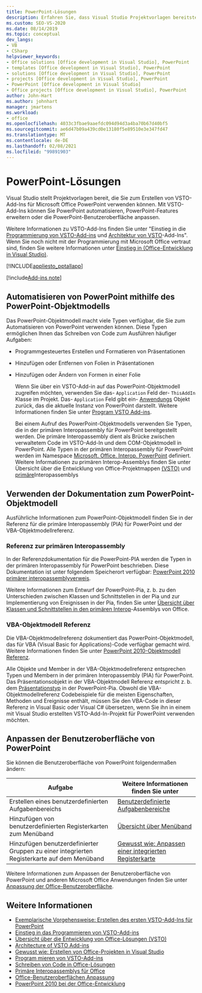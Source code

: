 ```yaml
---
title: PowerPoint-Lösungen
description: Erfahren Sie, dass Visual Studio Projektvorlagen bereitstellt, die Sie zum Erstellen von VSTO-Add-Ins für Microsoft PowerPoint verwenden können.
ms.custom: SEO-VS-2020
ms.date: 08/14/2019
ms.topic: conceptual
dev_langs:
- VB
- CSharp
helpviewer_keywords:
- Office solutions [Office development in Visual Studio], PowerPoint
- templates [Office development in Visual Studio], PowerPoint
- solutions [Office development in Visual Studio], PowerPoint
- projects [Office development in Visual Studio], PowerPoint
- PowerPoint [Office development in Visual Studio]
- Office projects [Office development in Visual Studio], PowerPoint
author: John-Hart
ms.author: johnhart
manager: jmartens
ms.workload:
- office
ms.openlocfilehash: 4033c3fbae9aaefdc094d94d3a4ba70b67d40bf5
ms.sourcegitcommit: ae6d47b09a439cd0e13180f5e89510e3e347fd47
ms.translationtype: MT
ms.contentlocale: de-DE
ms.lasthandoff: 02/08/2021
ms.locfileid: "99891903"
---
```

# <a name="powerpoint-solutions"></a>PowerPoint-Lösungen
  Visual Studio stellt Projektvorlagen bereit, die Sie zum Erstellen von VSTO-Add-Ins für Microsoft Office PowerPoint verwenden können. Mit VSTO-Add-Ins können Sie PowerPoint automatisieren, PowerPoint-Features erweitern oder die PowerPoint-Benutzeroberfläche anpassen.

 Weitere Informationen zu VSTO-Add-Ins finden Sie unter "Einstieg in die [Programmierung von VSTO-Add-ins](getting-started-programming-vsto-add-ins.md) und [Architektur von VSTO](architecture-of-vsto-add-ins.md)-Add-Ins". Wenn Sie noch nicht mit der Programmierung mit Microsoft Office vertraut sind, finden Sie weitere Informationen unter [Einstieg in &#40;Office-Entwicklung in Visual Studio&#41;](getting-started-office-development-in-visual-studio.md).

 [!INCLUDE[appliesto_pptallapp](includes/appliesto-pptallapp-md.md)]

[!include[Add-ins note](includes/addinsnote.md)]

## <a name="automate-powerpoint-by-using-the-powerpoint-object-model"></a>Automatisieren von PowerPoint mithilfe des PowerPoint-Objektmodells
 Das PowerPoint-Objektmodell macht viele Typen verfügbar, die Sie zum Automatisieren von PowerPoint verwenden können. Diese Typen ermöglichen Ihnen das Schreiben von Code zum Ausführen häufiger Aufgaben:

- Programmgesteuertes Erstellen und Formatieren von Präsentationen

- Hinzufügen oder Entfernen von Folien in Präsentationen

- Hinzufügen oder Ändern von Formen in einer Folie

  Wenn Sie über ein VSTO-Add-in auf das PowerPoint-Objektmodell zugreifen möchten, verwenden Sie das- `Application` Feld der- `ThisAddIn` Klasse im Projekt. Das- `Application` Feld gibt ein- [Anwendungs](/previous-versions/office/developer/office-2010/ff764034(v=office.14)) Objekt zurück, das die aktuelle Instanz von PowerPoint darstellt. Weitere Informationen finden Sie unter [Program VSTO Add-ins](programming-vsto-add-ins.md).

  Bei einem Aufruf des PowerPoint-Objektmodells verwenden Sie Typen, die in der primären Interopassembly für PowerPoint bereitgestellt werden. Die primäre Interopassembly dient als Brücke zwischen verwaltetem Code im VSTO-Add-In und dem COM-Objektmodell in PowerPoint. Alle Typen in der primären Interopassembly für PowerPoint werden im Namespace [Microsoft. Office. Interop. PowerPoint](/previous-versions/office/developer/office-2010/ff763170(v=office.14)) definiert. Weitere Informationen zu primären Interop-Assemblys finden Sie unter Übersicht über die Entwicklung von Office-Projektmappen [&#40;VSTO&#41;](office-solutions-development-overview-vsto.md) und [primäre](office-primary-interop-assemblies.md)Interopassemblys

## <a name="use-the-powerpoint-object-model-documentation"></a><a name="WordOMDocumentation"></a> Verwenden der Dokumentation zum PowerPoint-Objektmodell
 Ausführliche Informationen zum PowerPoint-Objektmodell finden Sie in der Referenz für die primäre Interopassembly (PIA) für PowerPoint und der VBA-Objektmodellreferenz.

### <a name="primary-interop-assembly-reference"></a>Referenz zur primären Interopassembly
 In der Referenzdokumentation für die PowerPoint-PIA werden die Typen in der primären Interopassembly für PowerPoint beschrieben. Diese Dokumentation ist unter folgendem Speicherort verfügbar: [PowerPoint 2010 primärer interopassemblyverweis](office-primary-interop-assemblies.md).

 Weitere Informationen zum Entwurf der PowerPoint-Pia, z. b. zu den Unterschieden zwischen Klassen und Schnittstellen in der Pia und zur Implementierung von Ereignissen in der Pia, finden Sie unter [Übersicht über Klassen und Schnittstellen in den primären Interop](/previous-versions/office/developer/office-2010/ff759900(v=office.14))-Assemblys von Office.

### <a name="vba-object-model-reference"></a>VBA-Objektmodell Referenz
 Die VBA-Objektmodellreferenz dokumentiert das PowerPoint-Objektmodell, das für VBA (Visual Basic for Applications)-Code verfügbar gemacht wird. Weitere Informationen finden Sie unter [PowerPoint 2010-Objektmodell Referenz](/office/vba/api/overview/PowerPoint/object-model).

 Alle Objekte und Member in der VBA-Objektmodellreferenz entsprechen Typen und Membern in der primären Interopassembly (PIA) für PowerPoint. Das Präsentationsobjekt in der VBA-Objektmodell Referenz entspricht z. b. dem [Präsentationstyp](/previous-versions/office/developer/office-2010/ff761925(v=office.14)) in der PowerPoint-Pia. Obwohl die VBA-Objektmodellreferenz Codebeispiele für die meisten Eigenschaften, Methoden und Ereignisse enthält, müssen Sie den VBA-Code in dieser Referenz in Visual Basic oder Visual C# übersetzen, wenn Sie ihn in einem mit Visual Studio erstellten VSTO-Add-In-Projekt für PowerPoint verwenden möchten.

## <a name="customize-the-user-interface-of-powerpoint"></a>Anpassen der Benutzeroberfläche von PowerPoint
 Sie können die Benutzeroberfläche von PowerPoint folgendermaßen ändern:

|Aufgabe|Weitere Informationen finden Sie unter|
|----------|--------------------------|
|Erstellen eines benutzerdefinierten Aufgabenbereichs|[Benutzerdefinierte Aufgabenbereiche](custom-task-panes.md)|
|Hinzufügen von benutzerdefinierten Registerkarten zum Menüband|[Übersicht über Menüband](ribbon-overview.md)|
|Hinzufügen benutzerdefinierter Gruppen zu einer integrierten Registerkarte auf dem Menüband|[Gewusst wie: Anpassen einer integrierten Registerkarte](how-to-customize-a-built-in-tab.md)|

 Weitere Informationen zum Anpassen der Benutzeroberfläche von PowerPoint und anderen Microsoft Office Anwendungen finden Sie unter [Anpassung der Office-Benutzeroberfläche](office-ui-customization.md).

## <a name="see-also"></a>Weitere Informationen
- [Exemplarische Vorgehensweise: Erstellen des ersten VSTO-Add-Ins für PowerPoint](walkthrough-creating-your-first-vsto-add-in-for-powerpoint.md)
- [Einstieg in das Programmieren von VSTO-Add-ins](getting-started-programming-vsto-add-ins.md)
- [Übersicht über die Entwicklung von Office-Lösungen &#40;VSTO&#41;](office-solutions-development-overview-vsto.md)
- [Architecture of VSTO Add-ins](architecture-of-vsto-add-ins.md)
- [Gewusst wie: Erstellen von Office-Projekten in Visual Studio](how-to-create-office-projects-in-visual-studio.md)
- [Program mieren von VSTO-Add-ins](programming-vsto-add-ins.md)
- [Schreiben von Code in Office-Lösungen](writing-code-in-office-solutions.md)
- [Primäre Interopassemblys für Office](office-primary-interop-assemblies.md)
- [Office-Benutzeroberflächen Anpassung](office-ui-customization.md)
- [PowerPoint 2010 bei der Office-Entwicklung](/previous-versions/office/developer/office-2010/ff604967(v=office.14))
